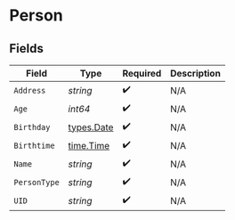 # Person


## Fields

| Field                                     | Type                                      | Required                                  | Description                               |
| ----------------------------------------- | ----------------------------------------- | ----------------------------------------- | ----------------------------------------- |
| `Address`                                 | *string*                                  | :heavy_check_mark:                        | N/A                                       |
| `Age`                                     | *int64*                                   | :heavy_check_mark:                        | N/A                                       |
| `Birthday`                                | [types.Date](../../../types/date.md)      | :heavy_check_mark:                        | N/A                                       |
| `Birthtime`                               | [time.Time](https://pkg.go.dev/time#Time) | :heavy_check_mark:                        | N/A                                       |
| `Name`                                    | *string*                                  | :heavy_check_mark:                        | N/A                                       |
| `PersonType`                              | *string*                                  | :heavy_check_mark:                        | N/A                                       |
| `UID`                                     | *string*                                  | :heavy_check_mark:                        | N/A                                       |